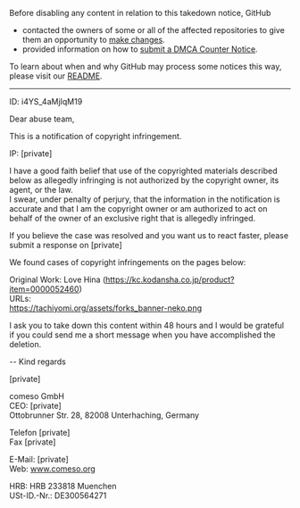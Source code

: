 Before disabling any content in relation to this takedown notice, GitHub
- contacted the owners of some or all of the affected repositories to give them an opportunity to [make changes](https://docs.github.com/en/github/site-policy/dmca-takedown-policy#a-how-does-this-actually-work).
- provided information on how to [submit a DMCA Counter Notice](https://docs.github.com/en/articles/guide-to-submitting-a-dmca-counter-notice).

To learn about when and why GitHub may process some notices this way, please visit our [README](https://github.com/github/dmca/blob/master/README.md).

---

ID: i4YS_4aMjIqM19

Dear abuse team,

This is a notification of copyright infringement.

IP: [private]

I have a good faith belief that use of the copyrighted materials described below as allegedly infringing is not authorized by the copyright owner, its agent, or the law.  
I swear, under penalty of perjury, that the information in the notification is accurate and that I am the copyright owner or am authorized to act on behalf of the owner of an exclusive right that is allegedly infringed.

If you believe the case was resolved and you want us to react faster, please submit a response on [private]

We found cases of copyright infringements on the pages below:

Original Work: Love Hina (https://kc.kodansha.co.jp/product?item=0000052460)  
URLs:  
https://tachiyomi.org/assets/forks_banner-neko.png

I ask you to take down this content within 48 hours and I would be grateful if you could send me a short message when you have accomplished the deletion.

--
Kind regards

[private]

comeso GmbH  
CEO: [private]  
Ottobrunner Str. 28, 82008 Unterhaching, Germany

Telefon [private]  
Fax [private]  

E-Mail: [private]  
Web: www.comeso.org

HRB: HRB 233818 Muenchen  
USt-ID.-Nr.: DE300564271
